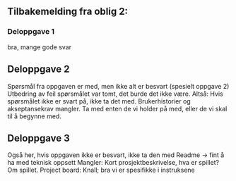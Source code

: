 ## Tilbakemelding fra oblig 2:
### Deloppgave 1 
bra, mange gode svar

## Deloppgave 2
Spørsmål fra oppgaven er med, men ikke alt er besvart (spesielt oppgave 2)
Utbedring av feil spørsmålet var tomt, det burde det ikke være. 
Altså: Hvis spørsmålet ikke er svart på, ikke ta det med. 
Brukerhistorier og akseptansekrav mangler. Ta med enten de vi holder på med, eller de vi skal til å begynne med. 

## Deloppgave 3
Også her, hvis oppgaven ikke er besvart, ikke ta den med
Readme -> fint å ha med teknisk oppsett
Mangler: Kort prosjektbeskrivelse, hva er spillet? Om spillet.
Project board: Knall; bra vi er spesifikke i instruksene